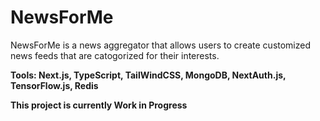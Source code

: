 # NewsForMe
NewsForMe is a news aggregator that allows users to create customized news feeds that are catogorized for their interests. 

**Tools: Next.js, TypeScript, TailWindCSS, MongoDB, NextAuth.js, TensorFlow.js, Redis**

**This project is currently Work in Progress**
